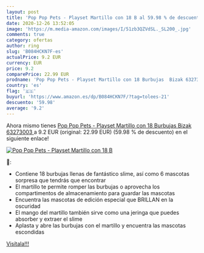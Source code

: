```yaml
---
layout: post
title: 'Pop Pop Pets - Playset Martillo con 18 B al 59.98 % de descuento'
date: 2020-12-26 13:52:05
image: 'https://m.media-amazon.com/images/I/51zb3QZVdSL._SL200_.jpg'
comments: true
category: ofertas
author: ring
slug: 'B084HCKN7F-es'
actualPrice: 9.2 EUR
currency: EUR
price: 9.2
comparePrice: 22.99 EUR
prodname: 'Pop Pop Pets - Playset Martillo con 18 Burbujas  Bizak 63273003 '
country: 'es'
flag: '🇪🇸'
buyurl: 'https://www.amazon.es/dp/B084HCKN7F/?tag=tolees-21'
descuento: '59.98'
average: '9.2'
---
```


Ahora mismo tienes [Pop Pop Pets - Playset Martillo con 18 Burbujas  Bizak 63273003 ](https://www.amazon.es/dp/B084HCKN7F/?tag=tolees-21) a 9.2 EUR (original: 22.99 EUR) (59.98 %  de descuento) en el siguiente enlace!

[![Pop Pop Pets - Playset Martillo con 18 B](https://m.media-amazon.com/images/I/51zb3QZVdSL._SL200_.jpg)](https://www.amazon.es/dp/B084HCKN7F/?tag=tolees-21)

🔎:

- Contiene 18 burbujas llenas de fantástico slime, así como 6 mascotas sorpresa que tendrás que encontrar
- El martillo te permite romper las burbujas o aprovecha los compartimentos de almacenamiento para guardar las mascotas
- Encuentra las mascotas de edición especial que BRILLAN en la oscuridad
- El mango del martillo también sirve como una jeringa que puedes absorber y extraer el slime
- Aplasta y abre las burbujas con el martillo y encuentra las mascotas escondidas

[Visítala!!!](https://www.amazon.es/dp/B084HCKN7F/?tag=tolees-21)
